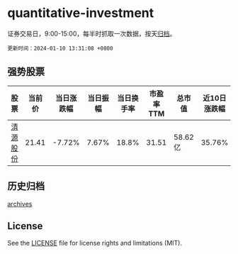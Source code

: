 # quantitative-investment

证券交易日，9:00-15:00，每半时抓取一次数据，按天[归档](archives)。

`更新时间：2024-01-10 13:31:08 +0800`

## 强势股票

|股票|当前价|当日涨跌幅|当日振幅|当日换手率|市盈率TTM|总市值|近10日涨跌幅|
|----|----|----|----|----|----|----|----|
|[清源股份](https://xueqiu.com/S/SH603628)|21.41|-7.72%|7.67%|18.8%|31.51|58.62亿|35.76%|

## 历史归档

[archives](archives)

## License

See the [LICENSE](LICENSE) file for license rights and limitations (MIT).